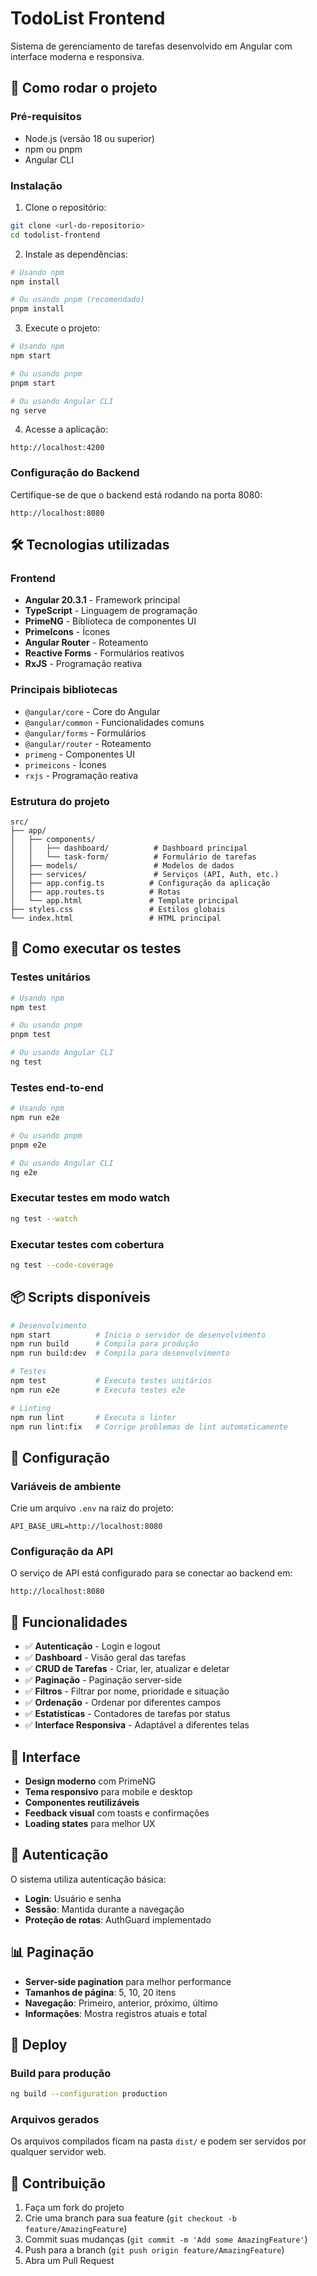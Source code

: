 # TodoList Frontend

Sistema de gerenciamento de tarefas desenvolvido em Angular com interface moderna e responsiva.

## 🚀 Como rodar o projeto

### Pré-requisitos
- Node.js (versão 18 ou superior)
- npm ou pnpm
- Angular CLI

### Instalação

1. Clone o repositório:
```bash
git clone <url-do-repositorio>
cd todolist-frontend
```

2. Instale as dependências:
```bash
# Usando npm
npm install

# Ou usando pnpm (recomendado)
pnpm install
```

3. Execute o projeto:
```bash
# Usando npm
npm start

# Ou usando pnpm
pnpm start

# Ou usando Angular CLI
ng serve
```

4. Acesse a aplicação:
```
http://localhost:4200
```

### Configuração do Backend
Certifique-se de que o backend está rodando na porta 8080:
```
http://localhost:8080
```

## 🛠️ Tecnologias utilizadas

### Frontend
- **Angular 20.3.1** - Framework principal
- **TypeScript** - Linguagem de programação
- **PrimeNG** - Biblioteca de componentes UI
- **PrimeIcons** - Ícones
- **Angular Router** - Roteamento
- **Reactive Forms** - Formulários reativos
- **RxJS** - Programação reativa

### Principais bibliotecas
- `@angular/core` - Core do Angular
- `@angular/common` - Funcionalidades comuns
- `@angular/forms` - Formulários
- `@angular/router` - Roteamento
- `primeng` - Componentes UI
- `primeicons` - Ícones
- `rxjs` - Programação reativa

### Estrutura do projeto
```
src/
├── app/
│   ├── components/
│   │   ├── dashboard/          # Dashboard principal
│   │   └── task-form/          # Formulário de tarefas
│   ├── models/                 # Modelos de dados
│   ├── services/               # Serviços (API, Auth, etc.)
│   ├── app.config.ts          # Configuração da aplicação
│   ├── app.routes.ts          # Rotas
│   └── app.html               # Template principal
├── styles.css                 # Estilos globais
└── index.html                 # HTML principal
```

## 🧪 Como executar os testes

### Testes unitários
```bash
# Usando npm
npm test

# Ou usando pnpm
pnpm test

# Ou usando Angular CLI
ng test
```

### Testes end-to-end
```bash
# Usando npm
npm run e2e

# Ou usando pnpm
pnpm e2e

# Ou usando Angular CLI
ng e2e
```

### Executar testes em modo watch
```bash
ng test --watch
```

### Executar testes com cobertura
```bash
ng test --code-coverage
```

## 📦 Scripts disponíveis

```bash
# Desenvolvimento
npm start          # Inicia o servidor de desenvolvimento
npm run build      # Compila para produção
npm run build:dev  # Compila para desenvolvimento

# Testes
npm test           # Executa testes unitários
npm run e2e        # Executa testes e2e

# Linting
npm run lint       # Executa o linter
npm run lint:fix   # Corrige problemas de lint automaticamente
```

## 🔧 Configuração

### Variáveis de ambiente
Crie um arquivo `.env` na raiz do projeto:
```env
API_BASE_URL=http://localhost:8080
```

### Configuração da API
O serviço de API está configurado para se conectar ao backend em:
```
http://localhost:8080
```

## 📱 Funcionalidades

- ✅ **Autenticação** - Login e logout
- ✅ **Dashboard** - Visão geral das tarefas
- ✅ **CRUD de Tarefas** - Criar, ler, atualizar e deletar
- ✅ **Paginação** - Paginação server-side
- ✅ **Filtros** - Filtrar por nome, prioridade e situação
- ✅ **Ordenação** - Ordenar por diferentes campos
- ✅ **Estatísticas** - Contadores de tarefas por status
- ✅ **Interface Responsiva** - Adaptável a diferentes telas

## 🎨 Interface

- **Design moderno** com PrimeNG
- **Tema responsivo** para mobile e desktop
- **Componentes reutilizáveis**
- **Feedback visual** com toasts e confirmações
- **Loading states** para melhor UX

## 🔐 Autenticação

O sistema utiliza autenticação básica:
- **Login**: Usuário e senha
- **Sessão**: Mantida durante a navegação
- **Proteção de rotas**: AuthGuard implementado

## 📊 Paginação

- **Server-side pagination** para melhor performance
- **Tamanhos de página**: 5, 10, 20 itens
- **Navegação**: Primeiro, anterior, próximo, último
- **Informações**: Mostra registros atuais e total

## 🚀 Deploy

### Build para produção
```bash
ng build --configuration production
```

### Arquivos gerados
Os arquivos compilados ficam na pasta `dist/` e podem ser servidos por qualquer servidor web.

## 🤝 Contribuição

1. Faça um fork do projeto
2. Crie uma branch para sua feature (`git checkout -b feature/AmazingFeature`)
3. Commit suas mudanças (`git commit -m 'Add some AmazingFeature'`)
4. Push para a branch (`git push origin feature/AmazingFeature`)
5. Abra um Pull Request



